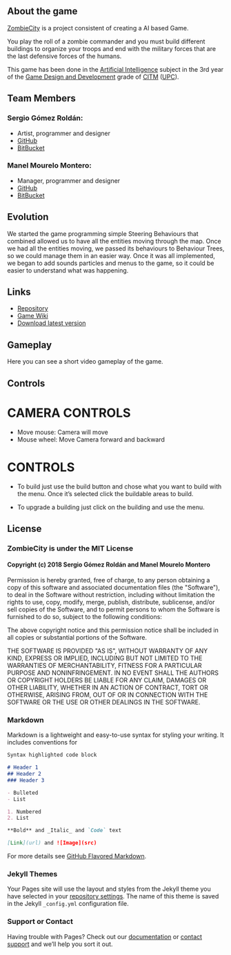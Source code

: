 ## About the game

[ZombieCity](https://bitbucket.org/manel_mourelo/ia-game/wiki/Home) is a project consistent of creating a AI based Game.

You play the roll of a zombie commander and you must build different buildings to organize your troops and end with the military forces that are the last defensive forces of the humans.

This game has been done in the [Artificial Intelligence](https://www.upc.edu/estudispdf/guia_docent.php?codi=804245&lang=ing) subject in the 3rd year of the [Game Design and Development](https://www.citm.upc.edu/ing/estudis/graus-videojocs/) grade of [CITM](https://www.citm.upc.edu/ing/) ([UPC](https://www.upc.edu/en?set_language=en)).

## Team Members

### Sergio Gómez Roldán: 
* Artist, programmer and designer
* [GitHub](https://github.com/Sersius) 
* [BitBucket](https://bitbucket.org/Sersius3/)

### Manel Mourelo Montero: 
* Manager, programmer and designer
* [GitHub](https://github.com/manelmourelo) 
* [BitBucket](https://bitbucket.org/manel_mourelo/)

## Evolution

We started the game programming simple Steering Behaviours that combined allowed us to have all the entities moving through the map. Once we had all the entities moving, we passed its behaviours to Behaviour Trees, so we could manage them in an easier way. Once it was all implemented, we began to add sounds particles and menus to the game, so it could be easier to understand what was happening.

## Links
* [Repository](https://bitbucket.org/manel_mourelo/ia-game/src/master/)
* [Game Wiki](https://bitbucket.org/manel_mourelo/ia-game/wiki/Home)
* [Download latest version](https://github.com/manelmourelo/ZombieCity/releases)

## Gameplay

Here you can see a short video gameplay of the game.

## Controls

# CAMERA CONTROLS

* Move mouse: Camera will move
* Mouse wheel: Move Camera forward and backward

# CONTROLS

* To build just use the build button and chose what you want to build with the menu. Once it’s selected click the buildable areas to build.

* To upgrade a building just click on the building and use the menu.

## License

### ZombieCity is under the MIT License

#### Copyright (c) 2018 Sergio Gómez Roldán and Manel Mourelo Montero

Permission is hereby granted, free of charge, to any person obtaining a copy
of this software and associated documentation files (the "Software"), to deal
in the Software without restriction, including without limitation the rights
to use, copy, modify, merge, publish, distribute, sublicense, and/or sell
copies of the Software, and to permit persons to whom the Software is
furnished to do so, subject to the following conditions:

The above copyright notice and this permission notice shall be included in all
copies or substantial portions of the Software.

THE SOFTWARE IS PROVIDED "AS IS", WITHOUT WARRANTY OF ANY KIND, EXPRESS OR
IMPLIED, INCLUDING BUT NOT LIMITED TO THE WARRANTIES OF MERCHANTABILITY,
FITNESS FOR A PARTICULAR PURPOSE AND NONINFRINGEMENT. IN NO EVENT SHALL THE
AUTHORS OR COPYRIGHT HOLDERS BE LIABLE FOR ANY CLAIM, DAMAGES OR OTHER
LIABILITY, WHETHER IN AN ACTION OF CONTRACT, TORT OR OTHERWISE, ARISING FROM,
OUT OF OR IN CONNECTION WITH THE SOFTWARE OR THE USE OR OTHER DEALINGS IN THE
SOFTWARE.

### Markdown

Markdown is a lightweight and easy-to-use syntax for styling your writing. It includes conventions for

```markdown
Syntax highlighted code block

# Header 1
## Header 2
### Header 3

- Bulleted
- List

1. Numbered
2. List

**Bold** and _Italic_ and `Code` text

[Link](url) and ![Image](src)
```

For more details see [GitHub Flavored Markdown](https://guides.github.com/features/mastering-markdown/).

### Jekyll Themes

Your Pages site will use the layout and styles from the Jekyll theme you have selected in your [repository settings](https://github.com/manelmourelo/ZombieCity/settings). The name of this theme is saved in the Jekyll `_config.yml` configuration file.

### Support or Contact

Having trouble with Pages? Check out our [documentation](https://help.github.com/categories/github-pages-basics/) or [contact support](https://github.com/contact) and we’ll help you sort it out.
